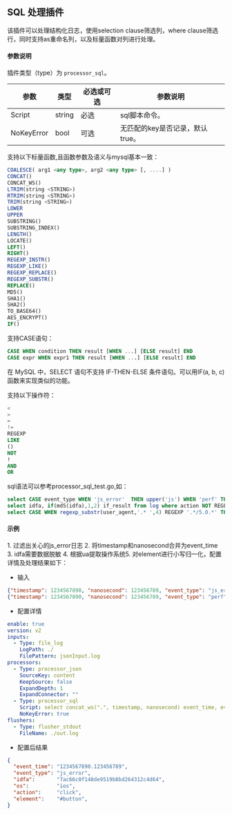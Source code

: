 SQL 处理插件
---

该插件可以处理结构化日志，使用selection clause筛选列，where clause筛选行，同时支持as重命名列，以及标量函数对列进行处理。

#### 参数说明

插件类型（type）为 `processor_sql`。

|参数|类型|必选或可选|参数说明|
|----|----|----|----|
|Script|string|必选|sql脚本命令。|
|NoKeyError|bool|可选|无匹配的key是否记录，默认true。|

支持以下标量函数,且函数参数及语义与mysql基本一致：
```sql
COALESCE( arg1 <any type>, arg2 <any type> [, ....] )
CONCAT()
CONCAT_WS()
LTRIM(string <STRING>)
RTRIM(string <STRING>)
TRIM(string <STRING>)
LOWER
UPPER
SUBSTRING()
SUBSTRING_INDEX()
LENGTH()
LOCATE()
LEFT()
RIGHT()
REGEXP_INSTR()
REGEXP_LIKE()
REGEXP_REPLACE()
REGEXP_SUBSTR()
REPLACE()
MD5()
SHA1()
SHA2()
TO_BASE64()	
AES_ENCRYPT()
IF()
```

支持CASE语句：
```sql
CASE WHEN condition THEN result [WHEN ...] [ELSE result] END
CASE expr WHEN expr1 THEN result [WHEN ...] [ELSE result] END
```
在 MySQL 中，SELECT 语句不支持 IF-THEN-ELSE 条件语句。可以用IF(a, b, c)函数来实现类似的功能。

支持以下操作符：
```sql
<
>
=
!=
REGEXP
LIKE
()
NOT
!
AND
OR
```

sql语法可以参考processor_sql_test.go,如：
```sql
select CASE event_type WHEN 'js_error'  THEN upper('js') WHEN 'perf' THEN upper('system') ELSE upper('java') END file_type from log where event_type='js_error'
select idfa, if(md5(idfa),1,2) if_result from log where action NOT REGEXP 'cli.{2}' or (element LIKE '#Bu_to_' and timestamp LIKE '123456%')
select CASE WHEN regexp_substr(user_agent,'.* ',4) REGEXP '.*/5.0.*' THEN '5' ELSE '4' END version from log where length(timestamp) > 5
```


#### 示例
1. ​过滤出关心的js\_error日志 2. ​将timestamp和nanosecond合并为event\_time 3. ​idfa需要数据脱敏 4. 根据​ua提取操作系统 ​5. 对element进行小写归一化​，配置详情及处理结果如下：

- 输入

```json
{"timestamp": 1234567890, "nanosecond": 123456789, "event_type": "js_error", "idfa": "abcdefg", "user_agent": "Chrome on iOS. Mozilla/5.0 (iPhone; CPU iPhone OS 16_5_1 like Mac OS X)", "action": "click", "element": "#Button"}
{"timestamp": 1234567890, "nanosecond": 123456789, "event_type": "perf", "idfa": "abcdefg", "user_agent": "Chrome on iOS. Mozilla/5.0 (iPhone; CPU iPhone OS 16_5_1 like Mac OS X)", "load": 3, "render": 2}
```

- 配置详情

```yaml
enable: true
version: v2
inputs:
  - Type: file_log
    LogPath: ./
    FilePattern: jsonInput.log
processors:
  - Type: processor_json
    SourceKey: content
    KeepSource: false
    ExpandDepth: 1
    ExpandConnector: ""
  - Type: processor_sql
    Script: select concat_ws(".", timestamp, nanosecond) event_time, event_type, md5(idfa) idfa, CASE WHEN user_agent REGEXP ".*iPhone OS.*" THEN "ios" ELSE "android" END os, action, lower(element) element from log where event_type="js_error"
    NoKeyError: true
flushers:
  - Type: flusher_stdout
    FileName: ./out.log
```

- 配置后结果

```json
{
  "event_time": "1234567890.123456789",
  "event_type": "js_error",
  "idfa":       "7ac66c0f148de9519b8bd264312c4d64",
  "os":         "ios",
  "action":     "click",
  "element":    "#button",
}
```